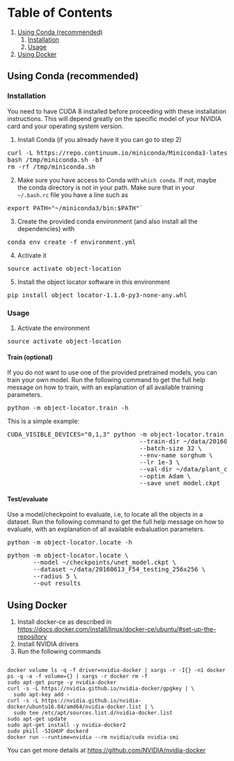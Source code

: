 # Table of Contents
1. [Using Conda (recommended)](#conda)
    1. [Installation](#installation)
    1. [Usage](#usage)
2. [Using Docker](#docker)


## Using Conda (recommended) <a name="conda"></a>
### Installation

You need to have CUDA 8 installed before proceeding with these installation instructions. This will depend greatly on the specific model of your NVIDIA card and your operating system version.

1. Install Conda (if you already have it you can go to step 2)
<pre>
curl -L https://repo.continuum.io/miniconda/Miniconda3-latest-Linux-x86_64.sh -o /tmp/miniconda.sh
bash /tmp/miniconda.sh -bf
rm -rf /tmp/miniconda.sh
</pre>
2. Make sure you have access to Conda with `which conda`. If not, maybe the conda directory is not in your path. Make sure that in your `~/.bash.rc` file you have a line such as 
<pre>
export PATH="~/miniconda3/bin:$PATH"`
</pre>
3. Create the provided conda environment (and also install all the dependencies) with
<pre>
conda env create -f environment.yml
</pre>

4. Activate it
<pre>
source activate object-location
</pre>
5. Install the object locator software in this environment
<pre>
pip install object_locator-1.1.0-py3-none-any.whl
</pre>

### Usage
1. Activate the environment
<pre>
source activate object-location
</pre>

#### Train (optional)
If you do not want to use one of the provided pretrained models, you can train your own model. Run the following command to get the full help message on how to train, with an explanation of all available training parameters.
<pre>
python -m object-locator.train -h
</pre>

This is a simple example:

<pre>
CUDA_VISIBLE_DEVICES="0,1,3" python -m object-locator.train \
                                    --train-dir ~/data/20160613_F54_training_256x256 \
                                    --batch-size 32 \
                                    --env-name sorghum \
                                    --lr 1e-3 \
                                    --val-dir ~/data/plant_counts_random_patches/20160613_F54_validation_256x256 \
                                    --optim Adam \
                                    --save unet_model.ckpt 
</pre>

#### Test/evaluate
Use a model/checkpoint to evaluate, i.e, to locate all the objects in a dataset. Run the following command to get the full help message on how to evaluate, with an explanation of all available evbaluation parameters.
<pre>
python -m object-locator.locate -h
</pre>

<pre>
python -m object-locator.locate \
       --model ~/checkpoints/unet_model.ckpt \
       --dataset ~/data/20160613_F54_testing_256x256 \
       --radius 5 \
       --out results
</pre>

## Using Docker <a name="docker"></a>
1. Install docker-ce as described in https://docs.docker.com/install/linux/docker-ce/ubuntu/#set-up-the-repository
2. Install NVIDIA drivers
3. Run the following commands
<pre><code>
docker volume ls -q -f driver=nvidia-docker | xargs -r -I{} -n1 docker ps -q -a -f volume={} | xargs -r docker rm -f
sudo apt-get purge -y nvidia-docker
curl -s -L https://nvidia.github.io/nvidia-docker/gpgkey | \
  sudo apt-key add -
curl -s -L https://nvidia.github.io/nvidia-docker/ubuntu16.04/amd64/nvidia-docker.list | \
  sudo tee /etc/apt/sources.list.d/nvidia-docker.list
sudo apt-get update
sudo apt-get install -y nvidia-docker2
sudo pkill -SIGHUP dockerd
docker run --runtime=nvidia --rm nvidia/cuda nvidia-smi
</code></pre>
You can get more details at https://github.com/NVIDIA/nvidia-docker

